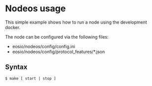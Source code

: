 # Nodeos usage

This simple example shows how to run a node using the development docker.

The node can be configured via the following files:

- eosio/nodeos/config/config.ini
- eosio/nodeos/config/protocol_features/*.json

## Syntax

`
$ make [ start | stop ]
`
